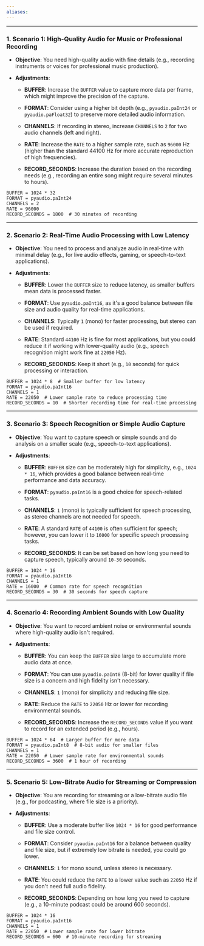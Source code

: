 ```yaml
---
aliases:
---
```


---
### 1. **Scenario 1: High-Quality Audio for Music or Professional Recording**

- **Objective**: You need high-quality audio with fine details (e.g., recording instruments or voices for professional music production).
    
- **Adjustments**:
    
    - **BUFFER**: Increase the `BUFFER` value to capture more data per frame, which might improve the precision of the capture.
        
    - **FORMAT**: Consider using a higher bit depth (e.g., `pyaudio.paInt24` or `pyaudio.paFloat32`) to preserve more detailed audio information.
        
    - **CHANNELS**: If recording in stereo, increase `CHANNELS` to `2` for two audio channels (left and right).
        
    - **RATE**: Increase the `RATE` to a higher sample rate, such as `96000` Hz (higher than the standard 44100 Hz for more accurate reproduction of high frequencies).
        
    - **RECORD_SECONDS**: Increase the duration based on the recording needs (e.g., recording an entire song might require several minutes to hours).


```shell
BUFFER = 1024 * 32
FORMAT = pyaudio.paInt24
CHANNELS = 2
RATE = 96000
RECORD_SECONDS = 1800  # 30 minutes of recording
```



---
### 2. **Scenario 2: Real-Time Audio Processing with Low Latency**

- **Objective**: You need to process and analyze audio in real-time with minimal delay (e.g., for live audio effects, gaming, or speech-to-text applications).
    
- **Adjustments**:
    
    - **BUFFER**: Lower the `BUFFER` size to reduce latency, as smaller buffers mean data is processed faster.
        
    - **FORMAT**: Use `pyaudio.paInt16`, as it's a good balance between file size and audio quality for real-time applications.
        
    - **CHANNELS**: Typically `1` (mono) for faster processing, but stereo can be used if required.
        
    - **RATE**: Standard `44100` Hz is fine for most applications, but you could reduce it if working with lower-quality audio (e.g., speech recognition might work fine at `22050` Hz).
        
    - **RECORD_SECONDS**: Keep it short (e.g., `10` seconds) for quick processing or interaction.
```shell
BUFFER = 1024 * 8  # Smaller buffer for low latency
FORMAT = pyaudio.paInt16
CHANNELS = 1
RATE = 22050  # Lower sample rate to reduce processing time
RECORD_SECONDS = 10  # Shorter recording time for real-time processing
```

---
### 3. **Scenario 3: Speech Recognition or Simple Audio Capture**

- **Objective**: You want to capture speech or simple sounds and do analysis on a smaller scale (e.g., speech-to-text applications).
    
- **Adjustments**:
    
    - **BUFFER**: `BUFFER` size can be moderately high for simplicity, e.g., `1024 * 16`, which provides a good balance between real-time performance and data accuracy.
        
    - **FORMAT**: `pyaudio.paInt16` is a good choice for speech-related tasks.
        
    - **CHANNELS**: `1` (mono) is typically sufficient for speech processing, as stereo channels are not needed for speech.
        
    - **RATE**: A standard `RATE` of `44100` is often sufficient for speech; however, you can lower it to `16000` for specific speech processing tasks.
        
    - **RECORD_SECONDS**: It can be set based on how long you need to capture speech, typically around `10-30` seconds.
```shell
BUFFER = 1024 * 16
FORMAT = pyaudio.paInt16
CHANNELS = 1
RATE = 16000  # Common rate for speech recognition
RECORD_SECONDS = 30  # 30 seconds for speech capture
```

---
### 4. **Scenario 4: Recording Ambient Sounds with Low Quality**

- **Objective**: You want to record ambient noise or environmental sounds where high-quality audio isn't required.
    
- **Adjustments**:
    
    - **BUFFER**: You can keep the `BUFFER` size large to accumulate more audio data at once.
        
    - **FORMAT**: You can use `pyaudio.paInt8` (8-bit) for lower quality if file size is a concern and high fidelity isn't necessary.
        
    - **CHANNELS**: `1` (mono) for simplicity and reducing file size.
        
    - **RATE**: Reduce the `RATE` to `22050` Hz or lower for recording environmental sounds.
        
    - **RECORD_SECONDS**: Increase the `RECORD_SECONDS` value if you want to record for an extended period (e.g., hours).
```shell
BUFFER = 1024 * 64  # Larger buffer for more data
FORMAT = pyaudio.paInt8  # 8-bit audio for smaller files
CHANNELS = 1
RATE = 22050  # Lower sample rate for environmental sounds
RECORD_SECONDS = 3600  # 1 hour of recording
```

---
### 5. **Scenario 5: Low-Bitrate Audio for Streaming or Compression**

- **Objective**: You are recording for streaming or a low-bitrate audio file (e.g., for podcasting, where file size is a priority).
    
- **Adjustments**:
    
    - **BUFFER**: Use a moderate buffer like `1024 * 16` for good performance and file size control.
        
    - **FORMAT**: Consider `pyaudio.paInt16` for a balance between quality and file size, but if extremely low bitrate is needed, you could go lower.
        
    - **CHANNELS**: `1` for mono sound, unless stereo is necessary.
        
    - **RATE**: You could reduce the `RATE` to a lower value such as `22050` Hz if you don't need full audio fidelity.
        
    - **RECORD_SECONDS**: Depending on how long you need to capture (e.g., a 10-minute podcast could be around 600 seconds).

```shell
BUFFER = 1024 * 16
FORMAT = pyaudio.paInt16
CHANNELS = 1
RATE = 22050  # Lower sample rate for lower bitrate
RECORD_SECONDS = 600  # 10-minute recording for streaming
```

